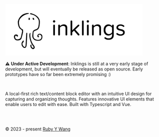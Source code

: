 <picture align="center">
  <img width="440" src="https://github.com/ruby-cube/project-inklings/blob/main/inklings-logo.png" alt="inklings logo"/>
</picture>

⚠️ **Under Active Development**: Inklings is still at a very early stage of development, but will eventually be released as open source. Early prototypes have so far been extremely promising :)

<br/>

A local-first rich text/content block editor with an intuitive UI design for capturing and organizing thoughts. Features innovative UI elements that enable users to edit with ease. Built with Typescript and Vue.

<br/>
<br/>

© 2023 - present [Ruby Y Wang](https://github.com/ruby-cube)